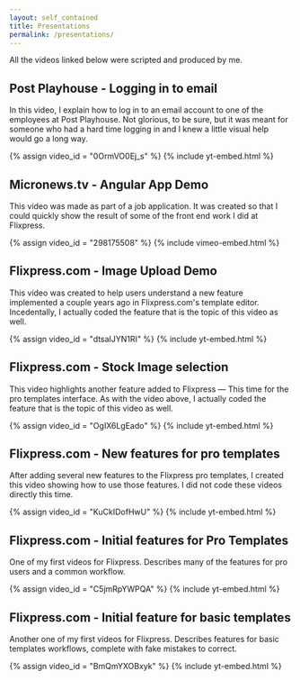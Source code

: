 ```yaml
---
layout: self_contained
title: Presentations
permalink: /presentations/
---
```


All the videos linked below were scripted and produced by me.

## Post Playhouse - Logging in to email

In this video, I explain how to log in to an email account to one of the employees at Post Playhouse. Not glorious, to be sure, but it was meant for someone who had a hard time logging in and I knew a little visual help would go a long way.

{% assign video_id = "0OrmVO0Ej_s" %}
{% include yt-embed.html %}


## Micronews.tv - Angular App Demo

This video was made as part of a job application. It was created so that I could quickly show the result of some of the front end work I did at Flixpress.

{% assign video_id = "298175508" %}
{% include vimeo-embed.html %}


## Flixpress.com - Image Upload Demo

This video was created to help users understand a new feature implemented a couple years ago in Flixpress.com's template editor. Incedentally, I actually coded the feature that is the topic of this video as well.

{% assign video_id = "dtsaIJYN1RI" %}
{% include yt-embed.html %}


## Flixpress.com - Stock Image selection

This video highlights another feature added to Flixpress — This time for the pro templates interface. As with the video above, I actually coded the feature that is the topic of this video as well.

{% assign video_id = "OgIX6LgEado" %}
{% include yt-embed.html %}


## Flixpress.com - New features for pro templates

After adding several new features to the Flixpress pro templates, I created this video showing how to use those features. I did not code these videos directly this time.

{% assign video_id = "KuCkIDofHwU" %}
{% include yt-embed.html %}


## Flixpress.com - Initial features for Pro Templates

One of my first videos for Flixpress. Describes many of the features for pro users and a common workflow.

{% assign video_id = "C5jmRpYWPQA" %}
{% include yt-embed.html %}


## Flixpress.com - Initial feature for basic templates

Another one of my first videos for Flixpress. Describes features for basic templates workflows, complete with fake mistakes to correct.

{% assign video_id = "BmQmYXOBxyk" %}
{% include yt-embed.html %}
